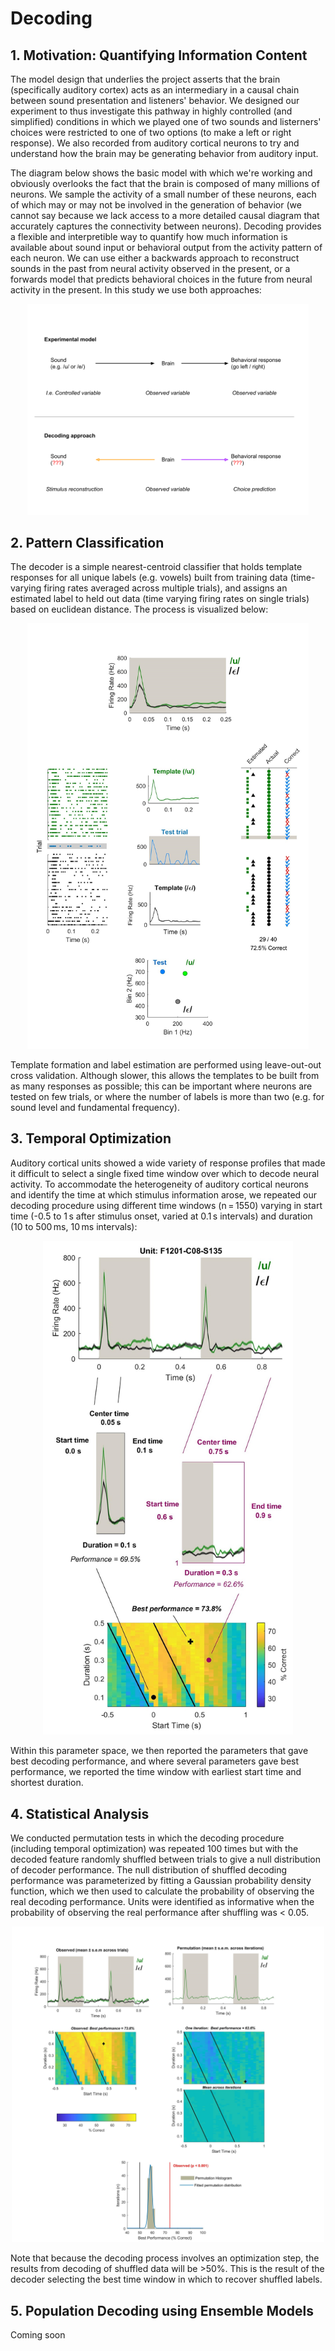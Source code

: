 # Decoding

## 1. Motivation: Quantifying Information Content

The model design that underlies the project asserts that the brain (specifically auditory cortex) acts as an intermediary in a causal chain between sound presentation and listeners' behavior. We designed our experiment to thus investigate this pathway in highly controlled (and simplified) conditions in which we played one of two sounds and listerners' choices were restricted to one of two options (to make a left or right response). We also recorded from auditory cortical neurons to try and understand how the brain may be generating behavior from auditory input.

The diagram below shows the basic model with which we're working and obviously overlooks the fact that the brain is composed of many millions of neurons. We sample the activity of a small number of these neurons, each of which may or may not be involved in the generation of behavior (we cannot say because we lack access to a more detailed causal diagram that accurately captures the connectivity between neurons). Decoding provides a flexible and interpretible way to quantify how much information is available about sound input or behavioral output from the activity pattern of each neuron. We can use either a backwards approach to reconstruct sounds in the past from neural activity observed in the present, or a forwards model that predicts behavioral choices in the future from neural activity in the present. In this study we use both approaches: 

<p align="center">
  <img src="assets/decoding_philosophy.png" alt="drawing" width="450"/>
</p>


## 2. Pattern Classification

The decoder is a simple nearest-centroid classifier that holds template responses for all unique labels (e.g. vowels) built from training data (time-varying firing rates averaged across multiple trials), and assigns an estimated label to held out data (time varying firing rates on single trials) based on euclidean distance. The process is visualized below:

<p align="center">
  <img src="assets/Fig_DecoderOrganization_A_intro.jpg" alt="drawing" width="450"/>
</p>

Template formation and label estimation are performed using leave-out-out cross validation. Although slower, this allows the templates to be built from as many responses as possible; this can be important where neurons are tested on few trials, or where the number of labels is more than two (e.g. for sound level and fundamental frequency).

## 3. Temporal Optimization
Auditory cortical units showed a wide variety of response profiles that made it difficult to select a single fixed time window over which to decode neural activity. To accommodate the heterogeneity of auditory cortical neurons and identify the time at which stimulus information arose, we repeated our decoding procedure using different time windows (n = 1550) varying in start time (-0.5 to 1 s after stimulus onset, varied at 0.1 s intervals) and duration (10 to 500 ms, 10 ms intervals):

<p align="center">
  <img src="assets/Fig_DecoderOrganization_B_timing.jpg" alt="drawing" width="400"/>
</p>

Within this parameter space, we then reported the parameters that gave best decoding performance, and where several parameters gave best performance, we reported the time window with earliest start time and shortest duration.


## 4. Statistical Analysis
We conducted permutation tests in which the decoding procedure (including temporal optimization) was repeated 100 times but with the decoded feature randomly shuffled between trials to give a null distribution of decoder performance. The null distribution of shuffled decoding performance was parameterized by fitting a Gaussian probability density function, which we then used to calculate the probability of observing the real decoding performance. Units were identified as informative when the probability of observing the real performance after shuffling was < 0.05.

<p align="center">
  <img src="assets/Fig_DecoderOrganization_C_permutation.jpg" alt="drawing" width="500"/>
</p>

Note that because the decoding process involves an optimization step, the results from decoding of shuffled data will be >50%. This is the result of the decoder selecting the best time window in which to recover shuffled labels.


## 5. Population Decoding using Ensemble Models

Coming soon
